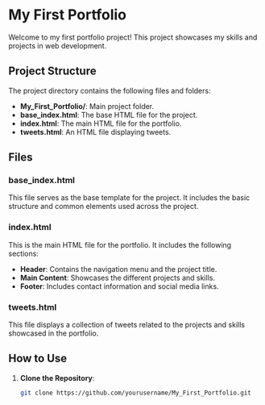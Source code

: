 # My First Portfolio

Welcome to my first portfolio project! This project showcases my skills and projects in web development.

## Project Structure

The project directory contains the following files and folders:

- **My_First_Portfolio/**: Main project folder.
- **base_index.html**: The base HTML file for the project.
- **index.html**: The main HTML file for the portfolio.
- **tweets.html**: An HTML file displaying tweets.

## Files

### base_index.html

This file serves as the base template for the project. It includes the basic structure and common elements used across the project.

### index.html

This is the main HTML file for the portfolio. It includes the following sections:
- **Header**: Contains the navigation menu and the project title.
- **Main Content**: Showcases the different projects and skills.
- **Footer**: Includes contact information and social media links.

### tweets.html

This file displays a collection of tweets related to the projects and skills showcased in the portfolio.

## How to Use

1. **Clone the Repository**:
   ```bash
   git clone https://github.com/yourusername/My_First_Portfolio.git
